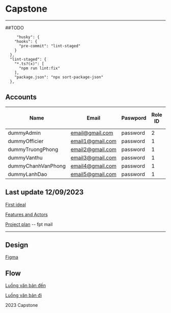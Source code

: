 # Capstone

---

##TODO 
```
     "husky": {
    "hooks": {
      "pre-commit": "lint-staged"
    }
  },
  "lint-staged": {
    "*.ts?(x)": [
      "npm run lint:fix"
    ],
    "package.json": "npx sort-package-json"
  },
```
## Accounts

| Name               | Email            | Paswpord | Role ID | Job Position ID |
| ------------------ | ---------------- | -------- | ------- | --------------- |
| dummyAdmin         | email@gmail.com  | password | 2       | 1               |
| dummyOfficier      | email1@gmail.com | password | 1       | 1               |
| dummyTruongPhong   | email2@gmail.com | password | 1       | 2               |
| dummyVanthu        | email3@gmail.com | password | 1       | 3               |
| dummyChanhVanPhong | email4@gmail.com | password | 1       | 4               |
| dummyLanhDao       | email5@gmail.com | password | 1       | 6               |

## Last update 12/09/2023

[First ideal](https://lucid.app/lucidchart/0a241539-526f-4aa9-91b5-5bd295faccab/view?page=0_0#)

[Features and Actors](https://lucid.app/lucidchart/dc7b3d94-89c7-4d26-a0eb-13199abc0801/edit?beaconFlowId=3101107C7C3D5CF6&invitationId=inv_48cae0ba-800e-4d5c-811d-aa9bd9a65821&page=0_0#)

[Project plan](https://docs.google.com/spreadsheets/d/1RnE0gb4YQmA0jegu4ucekXinwKjCz0GT8JERSmzUVNw/edit?usp=sharing) -- fpt mail

---

## Design

[Figma](https://www.figma.com/file/iLISn7WVIXUg8X4luhZgz7/Untitled?type=design&node-id=0%3A1&mode=design&t=ykrSVH8eNxI25daT-1)

## Flow

[Luồng văn bản đến](https://lucid.app/lucidchart/8aef71bf-1d07-4f07-b730-95234780e088/edit?viewport_loc=-443%2C384%2C1852%2C1034%2Cm-5o7ONTd-nK&invitationId=inv_9a58434e-789d-413f-9103-f6b122e2c2de)

[Luồng văn bản đi](https://lucid.app/lucidchart/2eb9ed5c-e1c9-4c19-a2e3-640cb0cdc34a/edit?viewport_loc=-367%2C59%2C2777%2C1551%2Cm-5o7ONTd-nK&invitationId=inv_1c303fd4-fd60-4213-8170-bf780b0117a7)

2023 Capstone

